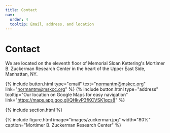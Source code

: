 ```yaml
---
title: Contact
nav:
  order: 4
  tooltip: Email, address, and location
---
```


# Contact

We are located on the eleventh floor of Memorial Sloan Kettering's Mortimer B. Zuckerman Research Center in the heart of the Upper East Side, Manhattan, NY. 

{%
  include button.html
  type="email"
  text="normantm@mskcc.org"
  link="normantm@mskcc.org"
%}
{%
  include button.html
  type="address"
  tooltip="Our location on Google Maps for easy navigation"
  link="https://maps.app.goo.gl/QHkvP3fKCVSK1qcs8"
%}

{% include section.html %}

{%
  include figure.html
  image="images/zuckerman.jpg"
  width="80%"
  caption="Mortimer B. Zuckerman Research Center"
%}
